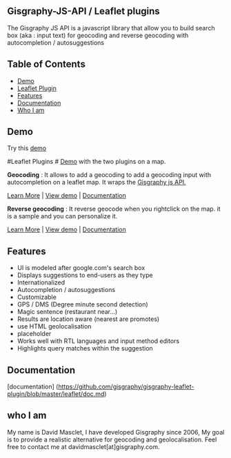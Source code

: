 Gisgraphy-JS-API / Leaflet plugins
----------------

The Gisgraphy JS API is a javascript  library that allow you to build search box (aka : input text) for geocoding and reverse geocoding with autocompletion / autosuggestions

Table of Contents
-----------------

* [Demo](#Demo)
* [Leaflet Plugin](#LeafletPlugins)
* [Features](#Features)
* [Documentation](#Documentation)
* [Who I am](#whoIam)

Demo
--------
Try this [demo](http://services.gisgraphy.com/static/leaflet/jsapi.html)

#Leaflet Plugins #
[Demo](http://services.gisgraphy.com/static/leaflet/index.html) with the two plugins on a map.

**Geocoding** : It allows to
                add a geocoding to add a geocoding input with autocompletion on a leaflet map. It wraps the [Gisgraphy js API.](http://www.gisgraphy.com/leaflet.htm#jsapi)

[Learn More](http://www.gisgraphy.com/leaflet.htm) | [View demo](http://services.gisgraphy.com/static/leaflet/gisgraphy-geocoder-leaflet-demo.html) | [Documentation](https://github.com/gisgraphy/gisgraphy-leaflet-plugin/blob/master/leaflet/doc.md)

**Reverse geocoding** :
                It reverse geocode when you rightclick on the map. it is a sample and you can personalize it.

[Learn More](http://www.gisgraphy.com/leaflet.htm) | [View demo](http://services.gisgraphy.com/static/leaflet/gisgraphy-reverse-geocoder-leaflet-demo.html) | [Documentation](https://github.com/gisgraphy/gisgraphy-leaflet-plugin/blob/master/leaflet/doc.md)
             

Features
--------
* UI is modeled after google.com's search box
* Displays suggestions to end-users as they type
* Internationalized
* Autocompletion / autosuggestions
* Customizable
* GPS / DMS (Degree minute second detection)
* Magic sentence (restaurant near...)
* Results are location aware (nearest are promotes)
* use HTML geolocalisation
* placeholder
* Works well with RTL languages and input method editors
* Highlights query matches within the suggestion

Documentation
--------
[documentation] (https://github.com/gisgraphy/gisgraphy-leaflet-plugin/blob/master/leaflet/doc.md)

## who I am ##
My name is David Masclet, I have developed Gisgraphy since 2006, My goal is to provide a realistic alternative for geocoding and geolocalisation. Feel free to contact me at davidmasclet[at]gisgraphy.com.